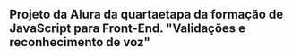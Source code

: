 ## Projeto da Alura da quartaetapa da formação de JavaScript para Front-End. "Validações e reconhecimento de voz" ##